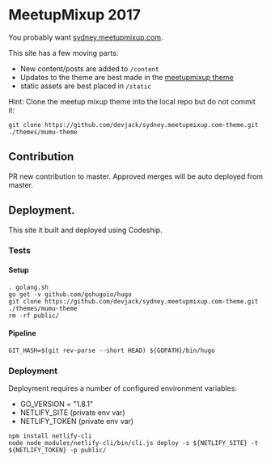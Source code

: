 # MeetupMixup 2017

You probably want [sydney.meetupmixup.com](https://sydney.meetupmixup.com).

This site has a few moving parts:

 - New content/posts are added to `/content`
 - Updates to the theme are best made in the [meetupmixup theme](https://github.com/devjack/sydney.meetupmixup.com-theme)
 - static assets are best placed in `/static`

 Hint: Clone the meetup mixup theme into the local repo but do not commit it:

 ```
 git clone https://github.com/devjack/sydney.meetupmixup.com-theme.git ./themes/mumu-theme
 ```

## Contribution
PR new contribution to master. Approved merges will be auto deployed from master.

## Deployment.
This site it built and deployed using Codeship.

### Tests
#### Setup
```
. golang.sh
go get -v github.com/gohugoio/hugo
git clone https://github.com/devjack/sydney.meetupmixup.com-theme.git ./themes/mumu-theme
rm -rf public/
```

#### Pipeline
```
GIT_HASH=$(git rev-parse --short HEAD) ${GOPATH}/bin/hugo
```

### Deployment
Deployment requires a number of configured environment variables:

 - GO_VERSION = "1.8.1"
 - NETLIFY_SITE (private env var)
 - NETLIFY_TOKEN (private env var)


```
npm install netlify-cli
node node_modules/netlify-cli/bin/cli.js deploy -s ${NETLIFY_SITE} -t ${NETLIFY_TOKEN} -p public/
```
